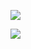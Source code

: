 ![](https://www.nta.go.jp/tmp/bb0d8ff1-58ce-4cf9-a36e-6ef30b9d9dd0/images/478c1bfb72684209fbd37056a73ee301b1b3ba8cd14ae04a6ce5610b8c4b5c49.jpg)

![](https://www.nta.go.jp/tmp/bb0d8ff1-58ce-4cf9-a36e-6ef30b9d9dd0/images/24e4bfec09101c042aa9a5709f003b03efec3874438c180d94e854c17c27cd41.jpg)